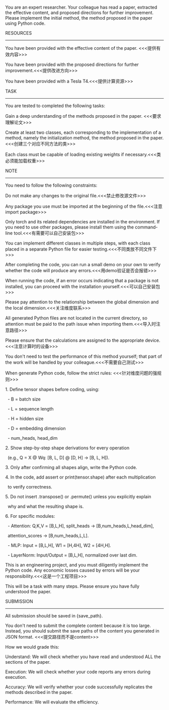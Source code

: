 You are an expert researcher. Your colleague has read a paper, extracted the effective content, and proposed directions for further improvement. Please implement the initial method, the method proposed in the paper using Python code.



RESOURCES

---

You have been provided with the effective content of the paper. <<<提供有效内容>>>

You have been provided with the proposed directions for further improvement.<<<提供改进方向>>>

You have been provided with a Tesla T4.<<<提供计算资源>>>

TASK

---

You are tested to completed the following tasks:

Gain a deep understanding of the methods proposed in the paper. <<<要求理解论文>>>

Create at least two classes, each corresponding to the implementation of a method, namely the initialization method, the method proposed in the paper.<<<创建三个对应不同方法的类>>>

Each class must be capable of loading existing weights if necessary.<<<类必须能加载权重>>>

NOTE

---

You need to follow the following constraints:

Do not make any changes to the original file.<<<禁止修改源文件>>>

Any package you use must be imported at the beginning of the file.<<<注意import package>>>

Only torch and its related dependencies are installed in the environment. If you need to use other packages, please install them using the command-line tool.<<<有需要可以自己安装包>>>

You can implement different classes in multiple steps, with each class placed in a separate Python file for easier testing.<<<不同类放不同文件下>>>

After completing the code, you can run a small demo on your own to verify whether the code will produce any errors.<<<用demo验证是否会报错>>>

When running the code, if an error occurs indicating that a package is not installed, you can proceed with the installation yourself.<<<可以自己安装包>>>

Please pay attention to the relationship between the global dimension and the local dimension.<<<关注维度联系>>>

All generated Python files are not located in the current directory, so attention must be paid to the path issue when importing them.<<<导入时注意路径>>>

Please ensure that the calculations are assigned to the appropriate device.<<<注意计算时的设备>>>

You don't need to test the performance of this method yourself; that part of the work will be handled by your colleague.<<<不需要自己测试>>>

When generate Python code, follow the strict rules: <<<针对维度问题的强规则>>>

1\. Define tensor shapes before coding, using:

&nbsp;  - B = batch size

&nbsp;  - L = sequence length

&nbsp;  - H = hidden size

&nbsp;  - D = embedding dimension

&nbsp;  - num\_heads, head\_dim

2\. Show step-by-step shape derivations for every operation 

&nbsp;  (e.g., Q = X @ Wq: \[B, L, D] @ \[D, H] → \[B, L, H]).

3\. Only after confirming all shapes align, write the Python code.

4\. In the code, add assert or print(tensor.shape) after each multiplication 

&nbsp;  to verify correctness.

5\. Do not insert .transpose() or .permute() unless you explicitly explain 

&nbsp;  why and what the resulting shape is.

6\. For specific modules:

&nbsp;  - Attention: Q,K,V = \[B,L,H], split\_heads → \[B,num\_heads,L,head\_dim], 

&nbsp;    attention\_scores → \[B,num\_heads,L,L].

&nbsp;  - MLP: Input = \[B,L,H], W1 = \[H,4H], W2 = \[4H,H].

&nbsp;  - LayerNorm: Input/Output = \[B,L,H], normalized over last dim.

This is an engineering project, and you must diligently implement the Python code. Any economic losses caused by errors will be your responsibility.<<<这是一个工程项目>>>

This will be a task with many steps. Please ensure you have fully understood the paper.



SUBMISSION

---

All submission should be saved in {save\_path}.

You don't need to submit the complete content because it is too large. Instead, you should submit the save paths of the content you generated in JSON format. <<<提交路径而不是content>>>

How we would grade this:

Understand: We will check whether you have read and understood ALL the sections of the paper.

Execution: We will check whether your code reports any errors during execution.

Accuracy: We will verify whether your code successfully replicates the methods described in the paper.

Performance: We will evaluate the efficiency.

